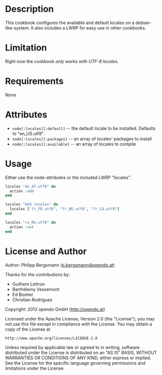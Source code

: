 Description
===========

This cookbook configures the available and default locales on a debian-like-system.
It also includes a LWRP for easy use in other cookbooks.

Limitation
==========

Right now the cookbook *only works with UTF-8 locales*.

Requirements
============

None

Attributes
==========

* `node[:locales][:default]` -- the default locale to be installed. Defaults to "en_US.utf8".
* `node[:locales][:packages]` -- an array of locales' packages to install
* `node[:locales][:available]` -- an array of locales to compile

Usage
=====

Either use the node-attributes or the included LWRP "locales".

```ruby
locales "de_AT.utf8" do
  action :add
end
```

```ruby
locales "Add locales" do
  locales ["fr_FR.utf8", "fr_BE.utf8", "fr_CA.utf8"]
end
```

```ruby
locales "ru_RU.utf8" do
  action :set
end
```

License and Author
==================

Author: Philipp Bergsmann (<p.bergsmann@opendo.at>)

Thanks for the contributions by:
* Guilhem Lettron
* Barthélemy Vessemont
* Ed Bosher
* Christian Rodriguez

Copyright: 2013 opendo GmbH (http://opendo.at)

Licensed under the Apache License, Version 2.0 (the "License");
you may not use this file except in compliance with the License.
You may obtain a copy of the License at

    http://www.apache.org/licenses/LICENSE-2.0

Unless required by applicable law or agreed to in writing, software
distributed under the License is distributed on an "AS IS" BASIS,
WITHOUT WARRANTIES OR CONDITIONS OF ANY KIND, either express or implied.
See the License for the specific language governing permissions and
limitations under the License.

